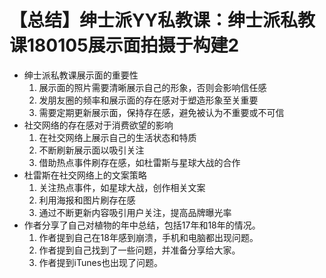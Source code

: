 # 【总结】绅士派YY私教课：绅士派私教课180105展示面拍摄于构建2

-   绅士派私教课展示面的重要性
    1.  展示面的照片需要清晰展示自己的形象，否则会影响信任感
    2.  发朋友圈的频率和展示面的存在感对于塑造形象至关重要
    3.  需要定期更新展示面，保持存在感，避免被认为不重要或不可信
-   社交网络的存在感对于消费欲望的影响
    1.  在社交网络上展示自己的生活状态和特质
    2.  不断刷新展示面以吸引关注
    3.  借助热点事件刷存在感，如杜雷斯与星球大战的合作
-   杜雷斯在社交网络上的文案策略
    1.  关注热点事件，如星球大战，创作相关文案
    2.  利用海报和图片刷存在感
    3.  通过不断更新内容吸引用户关注，提高品牌曝光率
-   作者分享了自己对植物的年中总结，包括17年和18年的情况。
    1.  作者提到自己在18年感到崩溃，手机和电脑都出现问题。
    2.  作者提到自己找到了一些问题，并准备分享给大家。
    3.  作者提到iTunes也出现了问题。